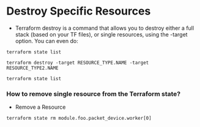 # Destroy Specific Resources
- Terraform destroy is a command that allows you to destroy either a full stack (based on your TF files), or single resources, using the -target option. You can even do:

```
terraform state list
```

```
terraform destroy -target RESOURCE_TYPE.NAME -target RESOURCE_TYPE2.NAME
```

```
terraform state list
```

### How to remove single resource from the Terraform state?
- Remove a Resource
```
terraform state rm module.foo.packet_device.worker[0]
```
